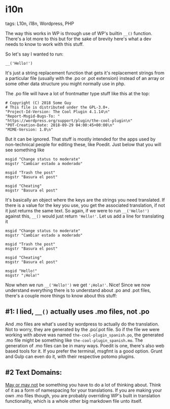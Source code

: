# i10n

tags: L10n, i18n, Wordpress, PHP


The way this works in WP is through use of WP's builtin `__()` function. There's a lot more to this but for the sake of brevity here's what a dev needs to know to work with this stuff.

So let's say I wanted to run:

`__('Hello!')`

It's just a string replacement function that gets it's replacement strings from a particular file (usually with the .po or .pot extension) instead of an array or some other data structure you might normally use in php.

The .po file will have a lot of frontmatter type stuff like this at the top:
```
# Copyright (C) 2018 Some Guy
# This file is distributed under the GPL-3.0+.
"Project-Id-Version: The Cool Plugin 4.1.14\n"
"Report-Msgid-Bugs-To: "
"https://wordpress.org/support/plugin/the-cool-plugin\n"
"POT-Creation-Date: 2018-09-29 04:00:45+00:00\n"
"MIME-Version: 1.0\n"
```

But it can be ignored. That stuff is mostly intended for the apps used by non-technical people for editing these, like Poedit. Just below that you will see something like

```
msgid "Change status to moderate"
msgstr "Cambiar estado a moderado"

msgid "Trash the post"
msgstr "Basura el post"

msgid "Cheating"
msgstr "Basura el post"
```
It's basically an object where the keys are the strings you need translated. If there is a value for the key you use, you get the associated translation, if not it just returns the same text. So again, if we were to run `__('Hello!')` against this, `__()` would just return `'Hello!'`. Let us add a line for translating it
```
msgid "Change status to moderate"
msgstr "Cambiar estado a moderado"

msgid "Trash the post"
msgstr "Basura el post"

msgid "Cheating"
msgstr "Basura el post"

msgid "Hello!"
msgstr "¡Hola!"
```

Now when we run `__('Hello!')` we get `'¡Hola!'`. Nice! Since we now understand everything there is to understand about .po and .pot files, there's a couple more things to know about this stuff:

## #1: I lied, `__()` actually uses .mo files, not .po
And .mo files are what's used by wordpress to actually do the translation. Not to worry, they are generated by the .po/.pot file. So if the file we were working with above was named `the-cool-plugin_spanish.po`, the generated .mo file might be something like `the-cool-plugin_spanish.mo`. The generation of .mo files can be in many ways. Poedit is one, there's also web based tools for it. If you prefer the terminal, msgfmt is a good option. Grunt and Gulp can even do it, with their respective potomo plugins.

## #2 Text Domains:
[May or may not](https://codex.wordpress.org/I18n_for_WordPress_Developers#Text_Domains) be something you have to do a lot of thinking about. Think of it as a form of namespacing for your translations. If you are making your own .mo files though, you are probably overriding WP's built in translation functionality, which is a whole other big markdown file unto itself.
